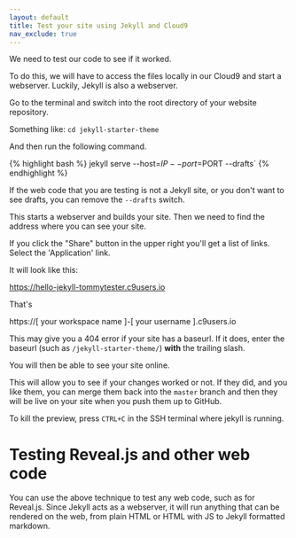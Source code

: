 ```yaml
---
layout: default
title: Test your site using Jekyll and Cloud9
nav_exclude: true
---
```


We need to test our code to see if it worked. 

To do this, we will have to access the files locally in our Cloud9 and start a webserver. 
Luckily, Jekyll is also a webserver.

Go to the terminal and switch into the root directory of your website repository. 

Something like: `cd jekyll-starter-theme`

And then run the following command. 

{% highlight bash %}
jekyll serve --host=$IP --port=$PORT --drafts` 
{% endhighlight %}

If the web code that you are testing is not a Jekyll site, or you don't want to see drafts, you can remove the `--drafts` switch.

This starts a webserver and builds your site.
Then we need to find the address where you can see your site. 

If you click the "Share" button in the upper right you'll get a list of links.  Select the 'Application' link. 

It will look like this:

https://hello-jekyll-tommytester.c9users.io

That's

https://[ your workspace name ]-[ your username ].c9users.io

This may give you a 404 error if your site has a baseurl.  If it does, enter the baseurl (such as `/jekyll-starter-theme/`) **with** the trailing slash. 

You will then be able to see your site online.

This will allow you to see if your changes worked or not. 
If they did, and you like them, you can merge them back into the `master` branch and then they will be live on your site when you push them up to GitHub. 

To kill the preview, press `CTRL+C` in the SSH terminal where jekyll is running. 

# Testing Reveal.js and other web code

You can use the above technique to test any web code, such as for Reveal.js. 
Since Jekyll acts as a webserver, it will run anything that can be rendered on the web, from plain HTML or HTML with JS to Jekyll formatted markdown.